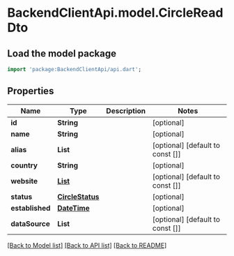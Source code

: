 # BackendClientApi.model.CircleReadDto

## Load the model package
```dart
import 'package:BackendClientApi/api.dart';
```

## Properties
Name | Type | Description | Notes
------------ | ------------- | ------------- | -------------
**id** | **String** |  | [optional] 
**name** | **String** |  | [optional] 
**alias** | **List<String>** |  | [optional] [default to const []]
**country** | **String** |  | [optional] 
**website** | [**List<CircleWebsiteReadDto>**](CircleWebsiteReadDto.md) |  | [optional] [default to const []]
**status** | [**CircleStatus**](CircleStatus.md) |  | [optional] 
**established** | [**DateTime**](DateTime.md) |  | [optional] 
**dataSource** | **List<String>** |  | [optional] [default to const []]

[[Back to Model list]](../README.md#documentation-for-models) [[Back to API list]](../README.md#documentation-for-api-endpoints) [[Back to README]](../README.md)


